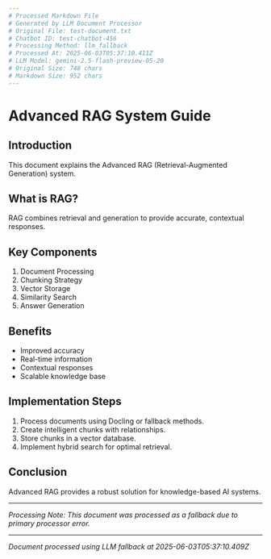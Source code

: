 ```yaml
---
# Processed Markdown File
# Generated by LLM Document Processor
# Original File: test-document.txt
# Chatbot ID: test-chatbot-456
# Processing Method: llm_fallback
# Processed At: 2025-06-03T05:37:10.411Z
# LLM Model: gemini-2.5-flash-preview-05-20
# Original Size: 748 chars
# Markdown Size: 952 chars
---
```


# Advanced RAG System Guide

## Introduction

This document explains the Advanced RAG (Retrieval-Augmented Generation) system.

## What is RAG?

RAG combines retrieval and generation to provide accurate, contextual responses.

## Key Components

1.  Document Processing
2.  Chunking Strategy
3.  Vector Storage
4.  Similarity Search
5.  Answer Generation

## Benefits

*   Improved accuracy
*   Real-time information
*   Contextual responses
*   Scalable knowledge base

## Implementation Steps

1.  Process documents using Docling or fallback methods.
2.  Create intelligent chunks with relationships.
3.  Store chunks in a vector database.
4.  Implement hybrid search for optimal retrieval.

## Conclusion

Advanced RAG provides a robust solution for knowledge-based AI systems.

---

*Processing Note: This document was processed as a fallback due to primary processor error.*

---
*Document processed using LLM fallback at 2025-06-03T05:37:10.409Z*